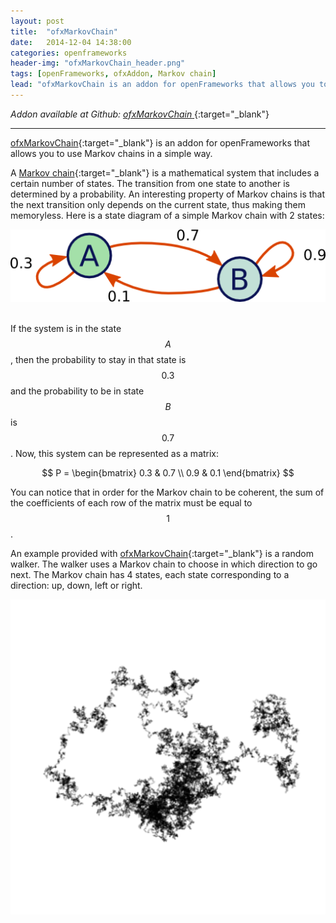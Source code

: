 ```yaml
---
layout: post
title:  "ofxMarkovChain"
date:   2014-12-04 14:38:00
categories: openframeworks
header-img: "ofxMarkovChain_header.png"
tags: [openFrameworks, ofxAddon, Markov chain]
lead: "ofxMarkovChain is an addon for openFrameworks that allows you to use Markov chains in a simple way."
---
```


<em>Addon available at Github: </em>[<em>ofxMarkovChain</em> <i class="fa fa-github"></i>][ofxMarkovChain]{:target="_blank"}
<hr>

[ofxMarkovChain][ofxMarkovChain]{:target="_blank"} is an addon for openFrameworks that allows you to use Markov chains in a simple way.

A [Markov chain][Markov chain]{:target="_blank"} is a mathematical system that includes a certain number of states. The transition from one state to another is determined by a probability. An interesting property of Markov chains is that the next transition only depends on the current state, thus making them memoryless. Here is a state diagram of a simple Markov chain with 2 states:

<div class="figure">
	<img src="/img/posts/ofxMarkovChain_markov_chain.png" alt="Markov chain">
</div>
<br>

If the system is in the state $$A$$, then the probability to stay in that state is $$0.3$$ and the probability to be in state $$B$$ is $$0.7$$. Now, this system can be represented as a matrix:

$$
	P = \begin{bmatrix}
0.3 & 0.7 \\
0.9 & 0.1
\end{bmatrix}
$$

You can notice that in order for the Markov chain to be coherent, the sum of the coefficients of each row of the matrix must be equal to $$1$$. 

An example provided with [ofxMarkovChain][ofxMarkovChain]{:target="_blank"} is a random walker. The walker uses a Markov chain to choose in which direction to go next. The Markov chain has 4 states, each state corresponding to a direction: up, down, left or right. 

<div class="figure">
	<img src="/img/posts/ofxMarkovChain_random_walker.png" alt="Random walker">
</div>

[Markov chain]: https://en.wikipedia.org/wiki/Markov_chain
[ofxMarkovChain]: https://github.com/elaye/ofxMarkovChain